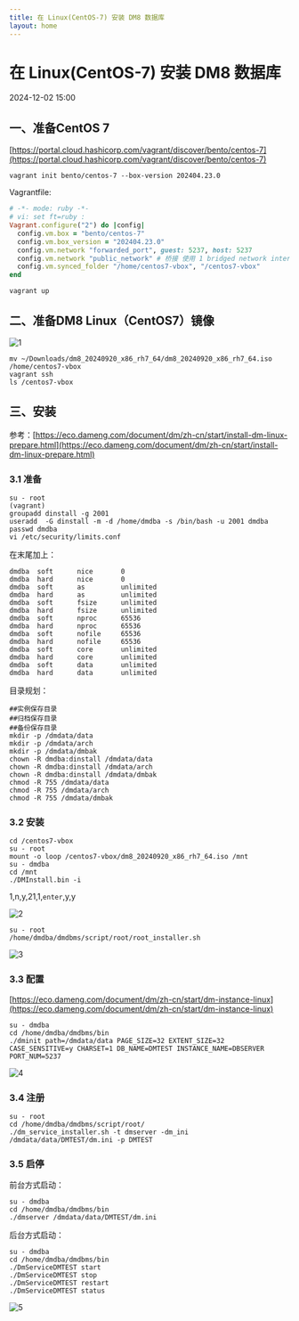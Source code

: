 ```yaml
---
title: 在 Linux(CentOS-7) 安装 DM8 数据库
layout: home
---
```


# 在 Linux(CentOS-7) 安装 DM8 数据库

2024-12-02 15:00


## 一、准备CentOS 7 

[https://portal.cloud.hashicorp.com/vagrant/discover/bento/centos-7](https://portal.cloud.hashicorp.com/vagrant/discover/bento/centos-7)



```shell
vagrant init bento/centos-7 --box-version 202404.23.0
```

Vagrantfile:

```ruby
# -*- mode: ruby -*-
# vi: set ft=ruby :
Vagrant.configure("2") do |config|
  config.vm.box = "bento/centos-7"
  config.vm.box_version = "202404.23.0"
  config.vm.network "forwarded_port", guest: 5237, host: 5237
  config.vm.network "public_network" # 桥接 使用 1 bridged network interfaces
  config.vm.synced_folder "/home/centos7-vbox", "/centos7-vbox"
end

```

```shell
vagrant up
```

## 二、准备DM8 Linux（CentOS7）镜像
![1](assets/images/2024-12-02/1.png)

```shell
mv ~/Downloads/dm8_20240920_x86_rh7_64/dm8_20240920_x86_rh7_64.iso /home/centos7-vbox
vagrant ssh
ls /centos7-vbox
```

## 三、安装

参考：[https://eco.dameng.com/document/dm/zh-cn/start/install-dm-linux-prepare.html](https://eco.dameng.com/document/dm/zh-cn/start/install-dm-linux-prepare.html)

### 3.1 准备

```shell
su - root
(vagrant)
groupadd dinstall -g 2001
useradd  -G dinstall -m -d /home/dmdba -s /bin/bash -u 2001 dmdba
passwd dmdba
vi /etc/security/limits.conf
```
在末尾加上：

```
dmdba  soft      nice       0
dmdba  hard      nice       0
dmdba  soft      as         unlimited
dmdba  hard      as         unlimited
dmdba  soft      fsize      unlimited
dmdba  hard      fsize      unlimited
dmdba  soft      nproc      65536
dmdba  hard      nproc      65536
dmdba  soft      nofile     65536
dmdba  hard      nofile     65536
dmdba  soft      core       unlimited
dmdba  hard      core       unlimited
dmdba  soft      data       unlimited
dmdba  hard      data       unlimited
```
目录规划：
```shell
##实例保存目录
##归档保存目录
##备份保存目录
mkdir -p /dmdata/data 
mkdir -p /dmdata/arch
mkdir -p /dmdata/dmbak
chown -R dmdba:dinstall /dmdata/data
chown -R dmdba:dinstall /dmdata/arch
chown -R dmdba:dinstall /dmdata/dmbak
chmod -R 755 /dmdata/data
chmod -R 755 /dmdata/arch
chmod -R 755 /dmdata/dmbak
```

### 3.2 安装

```shell
cd /centos7-vbox
su - root
mount -o loop /centos7-vbox/dm8_20240920_x86_rh7_64.iso /mnt
su - dmdba
cd /mnt
./DMInstall.bin -i
```

1,n,y,21,1,`enter`,y,y

![2](assets/images/2024-12-02/2.png)

```shell
su - root
/home/dmdba/dmdbms/script/root/root_installer.sh
```

![3](assets/images/2024-12-02/3.png)

### 3.3 配置

[https://eco.dameng.com/document/dm/zh-cn/start/dm-instance-linux](https://eco.dameng.com/document/dm/zh-cn/start/dm-instance-linux)

```shell
su - dmdba
cd /home/dmdba/dmdbms/bin
./dminit path=/dmdata/data PAGE_SIZE=32 EXTENT_SIZE=32 CASE_SENSITIVE=y CHARSET=1 DB_NAME=DMTEST INSTANCE_NAME=DBSERVER PORT_NUM=5237
```
![4](assets/images/2024-12-02/4.png)

### 3.4 注册

```shell
su - root
cd /home/dmdba/dmdbms/script/root/
./dm_service_installer.sh -t dmserver -dm_ini /dmdata/data/DMTEST/dm.ini -p DMTEST
```

### 3.5 启停

前台方式启动：

```shell
su - dmdba
cd /home/dmdba/dmdbms/bin
./dmserver /dmdata/data/DMTEST/dm.ini
```

后台方式启动：

```shell
su - dmdba
cd /home/dmdba/dmdbms/bin
./DmServiceDMTEST start
./DmServiceDMTEST stop
./DmServiceDMTEST restart
./DmServiceDMTEST status
```
![5](assets/images/2024-12-02/5.png)
